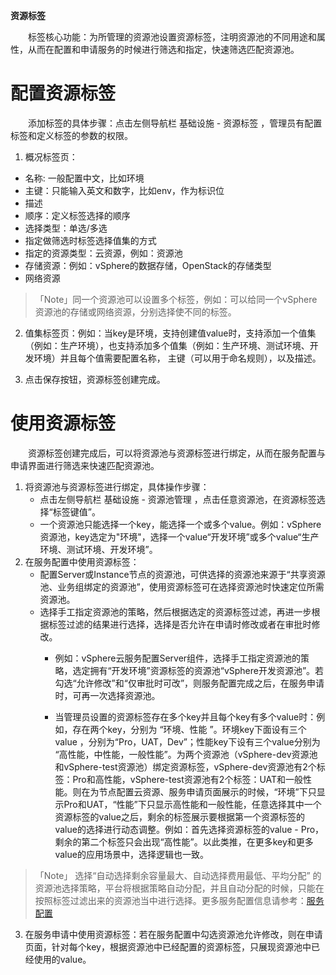 
**资源标签**

　　标签核心功能：为所管理的资源池设置资源标签，注明资源池的不同用途和属性，从而在配置和申请服务的时候进行筛选和指定，快速筛选匹配资源池。


# 配置资源标签

　　添加标签的具体步骤：点击左侧导航栏 基础设施 - 资源标签 ，管理员有配置标签和定义标签的参数的权限。

1. 概况标签页：
  - 名称: 一般配置中文，比如环境
  - 主键：只能输入英文和数字，比如env，作为标识位
  - 描述
  - 顺序：定义标签选择的顺序
  - 选择类型：单选/多选
  - 指定做筛选时标签选择值集的方式
  - 指定的资源类型：云资源，例如：资源池
  - 存储资源：例如：vSphere的数据存储，OpenStack的存储类型
  - 网络资源

  >「Note」同一个资源池可以设置多个标签，例如：可以给同一个vSphere资源池的存储或网络资源，分别选择使不同的标签。


2. 值集标签页：例如：当key是环境，支持创建值value时，支持添加一个值集（例如：生产环境），也支持添加多个值集（例如：生产环境、测试环境、开发环境）并且每个值需要配置名称， 主键（可以用于命名规则），以及描述。 

3. 点击保存按钮，资源标签创建完成。


# 使用资源标签

　　资源标签创建完成后，可以将资源池与资源标签进行绑定，从而在服务配置与申请界面进行筛选来快速匹配资源池。


1. 将资源池与资源标签进行绑定，具体操作步骤：
   + 点击左侧导航栏 基础设施 - 资源池管理 ，点击任意资源池，在资源标签选择“标签键值”。
   + 一个资源池只能选择一个key，能选择一个或多个value。例如：vSphere资源池，key选定为"环境"，选择一个value“开发环境”或多个value“生产环境、测试环境、开发环境”。
2. 在服务配置中使用资源标签：
   + 配置Server或Instance节点的资源池，可供选择的资源池来源于“共享资源池、业务组绑定的资源池”，使用资源标签可在选择资源池时快速定位所需资源池。
   + 选择手工指定资源池的策略，然后根据选定的资源标签过滤，再进一步根据标签过滤的结果进行选择，选择是否允许在申请时修改或者在审批时修改。
     - 例如：vSphere云服务配置Server组件，选择手工指定资源池的策略，选定拥有“开发环境”资源标签的资源池“vSphere开发资源池”。若勾选“允许修改”和“仅审批时可改”，则服务配置完成之后，在服务申请时，可再一次选择资源池。

     - 当管理员设置的资源标签存在多个key并且每个key有多个value时：例如，存在两个key，分别为 “环境、性能 ”。环境key下面设有三个value ，分别为“Pro，UAT，Dev”；性能key下设有三个value分别为 “高性能，中性能，一般性能”。为两个资源池（vSphere-dev资源池和vSphere-test资源池）绑定资源标签，vSphere-dev资源池有2个标签：Pro和高性能，vSphere-test资源池有2个标签：UAT和一般性能。则在为节点配置云资源、服务申请页面展示的时候，“环境”下只显示Pro和UAT，“性能”下只显示高性能和一般性能，任意选择其中一个资源标签的value之后，剩余的标签展示要根据第一个资源标签的value的选择进行动态调整。例如：首先选择资源标签的value - Pro，剩余的第二个标签只会出现“高性能”。以此类推，在更多key和更多value的应用场景中，选择逻辑也一致。
>「Note」 选择“自动选择剩余容量最大、自动选择费用最低、平均分配” 的资源池选择策略，平台将根据策略自动分配，并且自动分配的时候，只能在按照标签过滤出来的资源池当中进行选择。更多服务配置信息请参考：[服务配置](https://cloudchef.github.io/doc/AdminDoc/05服务建模/服务配置.html) 
3. 在服务申请中使用资源标签：若在服务配置中勾选资源池允许修改，则在申请页面，针对每个key，根据资源池中已经配置的资源标签，只展现资源池中已经使用的value。


